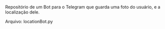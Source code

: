 Repositório de um Bot para o Telegram que guarda uma foto do usuário, e a localização dele.

Arquivo: locationBot.py